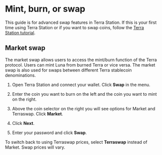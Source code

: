 # Mint, burn, or swap

This guide is for advanced swap features in Terra Station. If this is your first time using Terra Station or if you want to swap coins, follow the [Terra Station tutorial](/Tutorials/Get-started/Terra-station-desktop.md).

## Market swap

The market swap allows users to access the mint/burn function of the Terra protocol. Users can mint Luna from burned Terra or vice versa. The market swap is also used for swaps between different Terra stablecoin denominations.

1. Open Terra Station and connect your wallet. Click **Swap** in the menu.

2. Enter the coin you want to burn on the left and the coin you want to mint on the right.

3. Above the coin selector on the right you will see options for Market and Terraswap. Click **Market**.

4. Click **Next**.

5. Enter your password and click **Swap**.

To switch back to using Terraswap prices, select **Terraswap** instead of Market. Swap prices will vary.
